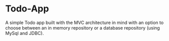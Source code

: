 # Todo-App

A simple Todo app built with the MVC architecture in mind with an option to choose between an in memory repository or a database repository (using MySql and JDBC).